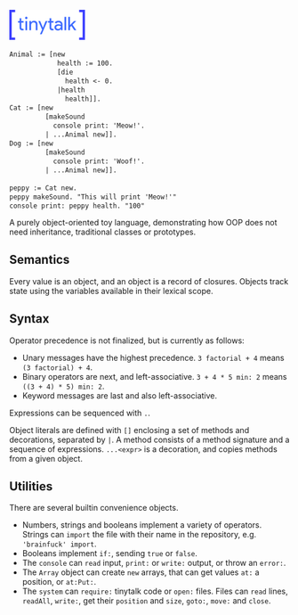![# tinytalk](logo.png)

```
Animal := [new
            health := 100.
            [die
              health <- 0.
            |health
              health]].
Cat := [new
         [makeSound
           console print: 'Meow!'.
         | ...Animal new]].
Dog := [new
         [makeSound
           console print: 'Woof!'.
         | ...Animal new]].

peppy := Cat new.
peppy makeSound. "This will print 'Meow!'"
console print: peppy health. "100"
```

A purely object-oriented toy language, demonstrating how OOP does not need inheritance, traditional classes or prototypes.

## Semantics

Every value is an object, and an object is a record of closures. Objects track state using the variables available in their lexical scope.

## Syntax

Operator precedence is not finalized, but is currently as follows:
* Unary messages have the highest precedence. `3 factorial + 4` means `(3 factorial) + 4`.
* Binary operators are next, and left-associative. `3 + 4 * 5 min: 2` means `((3 + 4) * 5) min: 2`.
* Keyword messages are last and also left-associative.

Expressions can be sequenced with `.`.

Object literals are defined with `[]` enclosing a set of methods and decorations, separated by `|`. A method consists of a method signature and a sequence of expressions. `...<expr>` is a decoration, and copies methods from a given object.

## Utilities

There are several builtin convenience objects.

* Numbers, strings and booleans implement a variety of operators. Strings can `import` the file with their name in the repository, e.g. `'brainfuck' import`.
* Booleans implement `if:`, sending `true` or `false`.
* The `console` can `read` input, `print:` or `write:` output, or throw an `error:`.
* The `Array` object can create `new` arrays, that can get values `at:` a position, or `at:Put:`.
* The `system` can `require:` tinytalk code or `open:` files. Files can `read` lines, `readAll`, `write:`, get their `position` and `size`, `goto:`, `move:` and `close`.
